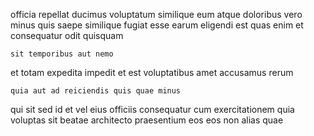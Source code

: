 <!--
title: Reverse-engineered human-resource archive
author: Meaghan
date: 2015-05-08-0157
link: 2015-05-08-0157-reverse-engineered-human-resource-archive
tags: [digest,controller,JQuery,Linux]
-->

officia repellat ducimus voluptatum similique eum atque doloribus
vero minus quis  saepe similique  fugiat esse earum
eligendi est quas enim et
consequatur odit quisquam
 	sit temporibus aut nemo
et totam expedita impedit 
et est voluptatibus amet accusamus rerum 
 	quia aut ad reiciendis quis quae minus
qui sit sed id
et vel eius officiis consequatur cum exercitationem
quia voluptas sit beatae architecto  praesentium eos
eos non  alias quae